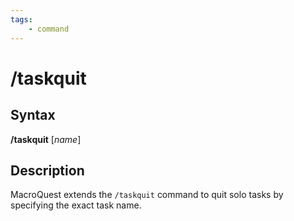 ```yaml
---
tags:
    - command
---
```

# /taskquit

## Syntax

**/taskquit** [_name_]

## Description

MacroQuest extends the `/taskquit` command to quit solo tasks by specifying the exact task name.
